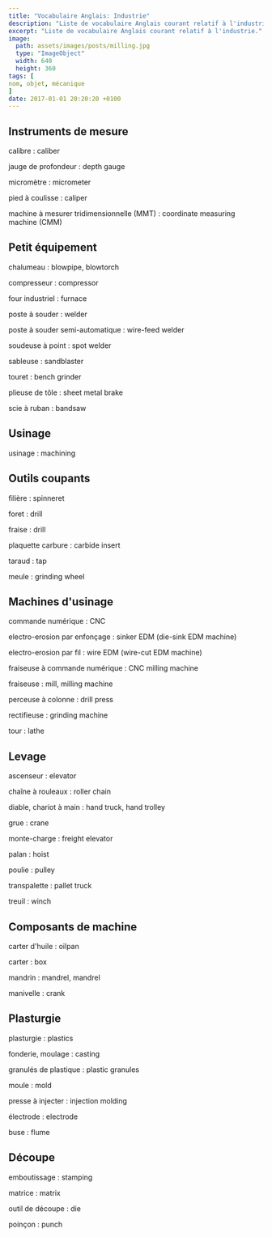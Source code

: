 ```yaml
---
title: "Vocabulaire Anglais: Industrie"
description: "Liste de vocabulaire Anglais courant relatif à l'industrie."
excerpt: "Liste de vocabulaire Anglais courant relatif à l'industrie."
image:
  path: assets/images/posts/milling.jpg
  type: "ImageObject"
  width: 640
  height: 360
tags: [
nom, objet, mécanique
]
date: 2017-01-01 20:20:20 +0100
---
```


## Instruments de mesure

calibre
: caliber

jauge de profondeur
: depth gauge

micromètre
: micrometer

pied à coulisse
: caliper

machine à mesurer tridimensionnelle (MMT)
: coordinate measuring machine (CMM)


## Petit équipement

chalumeau
: blowpipe, blowtorch

compresseur
: compressor

four industriel
: furnace

poste à souder
: welder

poste à souder semi-automatique
: wire-feed welder

soudeuse à point
: spot welder

sableuse
: sandblaster

touret
: bench grinder

plieuse de tôle
: sheet metal brake

scie à ruban
: bandsaw


## Usinage

usinage
: machining


## Outils coupants

filière
: spinneret

foret
: drill

fraise
: drill

plaquette carbure
: carbide insert

taraud
: tap

meule
: grinding wheel


## Machines d'usinage

commande numérique
: CNC

electro-erosion par enfonçage
: sinker EDM (die-sink EDM machine)

electro-erosion par fil
: wire EDM (wire-cut EDM machine)

fraiseuse à commande numérique
: CNC milling machine

fraiseuse
: mill, milling machine

perceuse à colonne
: drill press

rectifieuse
: grinding machine

tour
: lathe


## Levage

ascenseur
: elevator

chaîne à rouleaux
: roller chain

diable, chariot à main
: hand truck, hand trolley

grue
: crane

monte-charge
: freight elevator

palan
: hoist

poulie
: pulley

transpalette
: pallet truck

treuil
: winch


## Composants de machine

carter d'huile
: oilpan

carter
: box

mandrin
: mandrel, mandrel

manivelle
: crank


## Plasturgie

plasturgie
: plastics

fonderie, moulage
: casting

granulés de plastique
: plastic granules

moule
: mold

presse à injecter
: injection molding

électrode
: electrode

buse
: flume


## Découpe

emboutissage
: stamping

matrice
: matrix

outil de découpe
: die

poinçon
: punch
